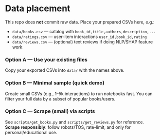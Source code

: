 # Data placement

This repo does **not** commit raw data. Place your prepared CSVs here, e.g.:
- `data/books.csv` — catalog with `book_id,title,authors,description,...`
- `data/ratings.csv` — user-item interactions `user_id,book_id,rating`
- `data/reviews.csv` — (optional) text reviews if doing NLP/SHAP feature work

### Option A — Use your existing files
Copy your exported CSVs into `data/` with the names above.

### Option B — Minimal sample (quick demo)
Create small CSVs (e.g., 1–5k interactions) to run notebooks fast. You can filter your full data by a subset of popular books/users.

### Option C — Scrape (small) via scripts
See `scripts/get_books.py` and `scripts/get_reviews.py` for reference. **Scrape responsibly**: follow robots/TOS, rate-limit, and only for personal/educational use.